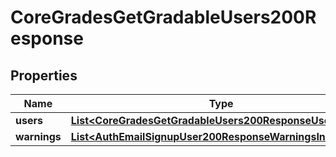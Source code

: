 

# CoreGradesGetGradableUsers200Response


## Properties

| Name | Type | Description | Notes |
|------------ | ------------- | ------------- | -------------|
|**users** | [**List&lt;CoreGradesGetGradableUsers200ResponseUsersInner&gt;**](CoreGradesGetGradableUsers200ResponseUsersInner.md) |  |  |
|**warnings** | [**List&lt;AuthEmailSignupUser200ResponseWarningsInner&gt;**](AuthEmailSignupUser200ResponseWarningsInner.md) |  |  [optional] |



